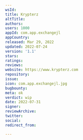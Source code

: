 ```yaml
---
wsId: 
title: Krypterz
altTitle: 
authors: 
users: 1000
appId: com.app.exchangejl
appCountry: 
released: Mar 29, 2022
updated: 2022-07-24
version: '1.1'
stars: 
ratings: 
reviews: 
website: https://www.krypterz.com
repository: 
issue: 
icon: com.app.exchangejl.jpg
bugbounty: 
meta: ok
verdict: wip
date: 2022-07-31
signer: 
reviewArchive: 
twitter: 
social: 
redirect_from: 

---
```


